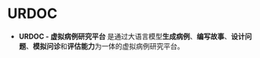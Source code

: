 # URDOC

- **URDOC - 虚拟病例研究平台**
  是通过大语言模型**生成病例**、**编写故事**、**设计问题**、**模拟问诊**和**评估能力**为一体的虚拟病例研究平台。
